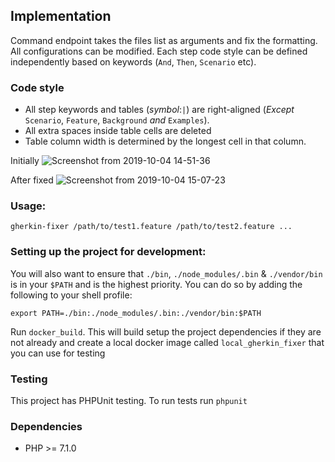 ## Implementation

   Command endpoint takes the files list as arguments and fix the formatting. All configurations can be modified.
  Each step code style can be defined independently based on keywords (`And`, `Then`, `Scenario` etc).

### Code style
- All step keywords and tables (_symbol_:`|`) are right-aligned (_Except_ `Scenario`, `Feature`, `Background` _and_ `Examples`).
- All extra spaces inside table cells are deleted
- Table column width is determined by the longest cell in that column.

Initially
![Screenshot from 2019-10-04 14-51-36](https://user-images.githubusercontent.com/52429111/66236609-87e7d800-e6b8-11e9-91fb-5dcd11bedb1f.png)

After fixed
![Screenshot from 2019-10-04 15-07-23](https://user-images.githubusercontent.com/52429111/66236682-c41b3880-e6b8-11e9-90c9-fd66333f7158.png)

### Usage:
  
    gherkin-fixer /path/to/test1.feature /path/to/test2.feature ...

### Setting up the project for development:

You will also want to ensure that `./bin`, `./node_modules/.bin` & `./vendor/bin` is in your `$PATH` and is the highest priority. You can do so by adding the following to your shell profile:

    export PATH=./bin:./node_modules/.bin:./vendor/bin:$PATH
  
Run `docker_build`. This will build setup the project dependencies if they are not already and create a local docker image called `local_gherkin_fixer` that you can use for testing

### Testing

This project has PHPUnit testing. To run tests run `phpunit`

### Dependencies
- PHP >= 7.1.0